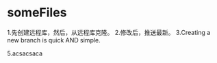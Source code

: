 # someFiles
1.先创建远程库，然后，从远程库克隆。
2.修改后，推送最新。
3.Creating a new branch is quick AND simple.

5.acsacsaca
